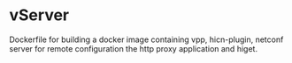 # vServer

Dockerfile for building a docker image containing vpp, hicn-plugin, netconf server for remote configuration the http proxy application and higet.
